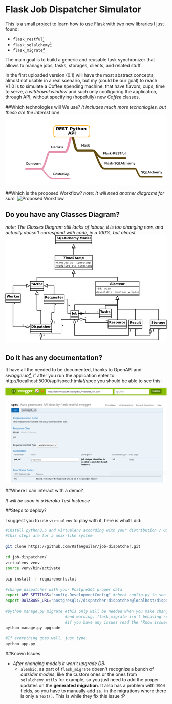 # Flask Job Dispatcher Simulator

This is a small project to learn how to use Flask with two new libraries I just found:

- `flask_restful`[¹]
- `flask_sqlalchemy`[²]
- `flask_migrate`[³]

The main goal is to build a generic and reusable task synchronizer that allows to manage jobs, tasks, storages, clients, and related stuff.
 
In the first uploaded version (0.1) will have the most abstract concepts, almost not usable in a real scenario, but my (could be our goal) to reach V1.0 is to simulate a Coffee spending machine, that have flavors, cups, time to serve, a _witdrawal window_ and such only configuring the application, through API, without specifying (hopefully) new _Coffee_ classes.
 
##Which technologies will We use?
_It includes much more techonlogies, but these are the interest one_
![Technoglies of interest](https://github.com/RafaAguilar/job-dispatcher/raw/master/diagrams/Techs%20Used.png)

##Which is the proposed Workflow?
_note: It will need another diagrams for sure._
![Proposed Workflow](https://rawgit.com/RafaAguilar/job-dispatcher/master/diagrams/Job%20Dispatcher%20Workflow(1).svg)

## Do you have any Classes Diagram?
_note: The Classes Diagram still lacks of labour, it is too changing now, and actually doesn't correspond with code, in a 100%, but almost._
![Classes Diagram](https://github.com/RafaAguilar/job-dispatcher/raw/master/diagrams/ClassesDiagram.png)

## Do it has any documentation?
It have all the needed to be documented, thanks to OpenAPI and _swagger.io[⁴]_, if after you run the application enter to: http://localhost:5000/api/spec.html#!/spec you should be able to see this:

![API Spec](https://github.com/RafaAguilar/job-dispatcher/raw/master/diagrams/swagger_support.png)

##Where I can interact with a demo?

_It will be soon in a Heroku Test Instance_

##Steps to deploy?

I suggest you to use `virtualenv` to play with it, here is what I did:

```bash
#install python3.5 and virtualenv according with your distribution / OS
#this steps are for a unix-like system

git clone https://github.com/RafaAguilar/job-dispatcher.git

cd job-dispatcher/
virtualenv venv
source venv/bin/activate

pip install -r requirements.txt

#change dispatcher with your PostgreSQL proper data
export APP_SETTINGS="config.DevelopmentConfig" #check config.py to see the options 
export DATABASE_URL="postgresql://dispatcher:dispatcher@localhost/dispatcher"

#python manage.py migrate #this only will be needed when you make changes
                          #and warning, flask_migrate isn't behaving really well 
                          #if you have any issues read the "Know issues" subject.
python manage.py upgrade

#If everything goes well, just type:
python app.py
```

##Known Issues

- _After changing models it won't upgrade DB:_
   - `alembic`, as part of `flask_migrate` doesn't recognize a bunch of _outsider models_, like the custom ones or the ones from `sqlalchemy_utils` for example, so you just need to add the proper updates on the **generated migration**. It also has a problem with `JSON` fields, so you have to manually add `sa.` in the migrations where there is only a `Text()`. This is while they fix this issue :P

[¹]: http://flask-restful.readthedocs.io/en/0.3.5/
[²]: http://flask-sqlalchemy.pocoo.org/2.1/
[³]: https://flask-migrate.readthedocs.io/
[⁴]: http://swagger.io/